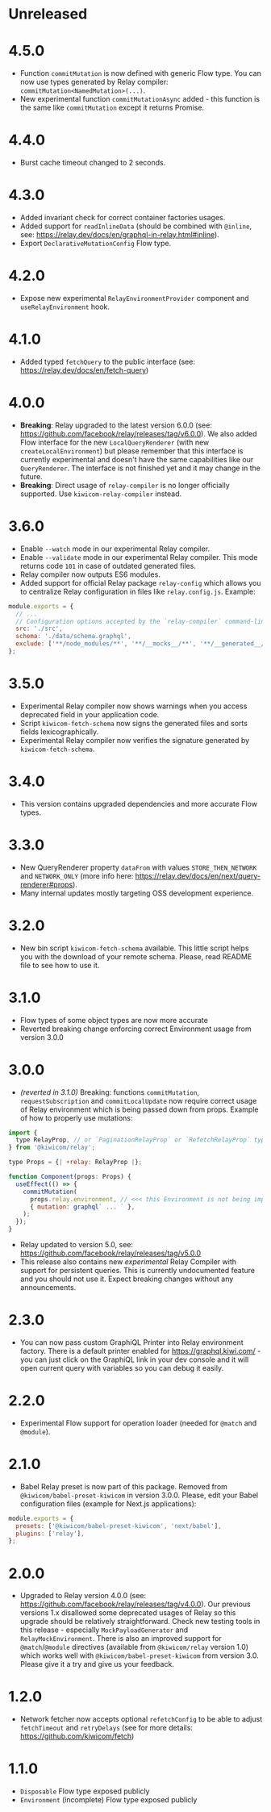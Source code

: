 # Unreleased

# 4.5.0

- Function `commitMutation` is now defined with generic Flow type. You can now use types generated by Relay compiler: `commitMutation<NamedMutation>(...)`.
- New experimental function `commitMutationAsync` added - this function is the same like `commitMutation` except it returns Promise.

# 4.4.0

- Burst cache timeout changed to 2 seconds.

# 4.3.0

- Added invariant check for correct container factories usages.
- Added support for `readInlineData` (should be combined with `@inline`, see: https://relay.dev/docs/en/graphql-in-relay.html#inline).
- Export `DeclarativeMutationConfig` Flow type.

# 4.2.0

- Expose new experimental `RelayEnvironmentProvider` component and `useRelayEnvironment` hook.

# 4.1.0

- Added typed `fetchQuery` to the public interface (see: https://relay.dev/docs/en/fetch-query)

# 4.0.0

- **Breaking**: Relay upgraded to the latest version 6.0.0 (see: https://github.com/facebook/relay/releases/tag/v6.0.0). We also added Flow interface for the new `LocalQueryRenderer` (with new `createLocalEnvironment`) but please remember that this interface is currently experimental and doesn't have the same capabilities like our `QueryRenderer`. The interface is not finished yet and it may change in the future.
- **Breaking**: Direct usage of `relay-compiler` is no longer officially supported. Use `kiwicom-relay-compiler` instead.

# 3.6.0

- Enable `--watch` mode in our experimental Relay compiler.
- Enable `--validate` mode in our experimental Relay compiler. This mode returns code `101` in case of outdated generated files.
- Relay compiler now outputs ES6 modules.
- Added support for official Relay package `relay-config` which allows you to centralize Relay configuration in files like `relay.config.js`. Example:

```js
module.exports = {
  // ...
  // Configuration options accepted by the `relay-compiler` command-line tool and `babel-plugin-relay`.
  src: './src',
  schema: './data/schema.graphql',
  exclude: ['**/node_modules/**', '**/__mocks__/**', '**/__generated__/**'],
};
```

# 3.5.0

- Experimental Relay compiler now shows warnings when you access deprecated field in your application code.
- Script `kiwicom-fetch-schema` now signs the generated files and sorts fields lexicographically.
- Experimental Relay compiler now verifies the signature generated by `kiwicom-fetch-schema`.

# 3.4.0

- This version contains upgraded dependencies and more accurate Flow types.

# 3.3.0

- New QueryRenderer property `dataFrom` with values `STORE_THEN_NETWORK` and `NETWORK_ONLY` (more info here: https://relay.dev/docs/en/next/query-renderer#props).
- Many internal updates mostly targeting OSS development experience.

# 3.2.0

- New bin script `kiwicom-fetch-schema` available. This little script helps you with the download of your remote schema. Please, read README file to see how to use it.

# 3.1.0

- Flow types of some object types are now more accurate
- Reverted breaking change enforcing correct Environment usage from version 3.0.0

# 3.0.0

- _(reverted in 3.1.0)_ Breaking: functions `commitMutation`, `requestSubscription` and `commitLocalUpdate` now require correct usage of Relay environment which is being passed down from props. Example of how to properly use mutations:

```js
import {
  type RelayProp, // or `PaginationRelayProp` or `RefetchRelayProp` types
} from '@kiwicom/relay';

type Props = {| +relay: RelayProp |};

function Component(props: Props) {
  useEffect(() => {
    commitMutation(
      props.relay.environment, // <<< this Environment is not being imported but rather reused from `props.relay`
      { mutation: graphql` ... ` },
    );
  });
}
```

- Relay updated to version 5.0, see: https://github.com/facebook/relay/releases/tag/v5.0.0
- This release also contains new _experimental_ Relay Compiler with support for persistent queries. This is currently undocumented feature and you should not use it. Expect breaking changes without any announcements.

# 2.3.0

- You can now pass custom GraphiQL Printer into Relay environment factory. There is a default printer enabled for https://graphql.kiwi.com/ - you can just click on the GraphiQL link in your dev console and it will open current query with variables so you can debug it easily.

# 2.2.0

- Experimental Flow support for operation loader (needed for `@match` and `@module`).

# 2.1.0

- Babel Relay preset is now part of this package. Removed from `@kiwicom/babel-preset-kiwicom` in version 3.0.0. Please, edit your Babel configuration files (example for Next.js applications):

```js
module.exports = {
  presets: ['@kiwicom/babel-preset-kiwicom', 'next/babel'],
  plugins: ['relay'],
};
```

# 2.0.0

- Upgraded to Relay version 4.0.0 (see: https://github.com/facebook/relay/releases/tag/v4.0.0). Our previous versions 1.x disallowed some deprecated usages of Relay so this upgrade should be relatively straightforward. Check new testing tools in this release - especially `MockPayloadGenerator` and `RelayMockEnvironment`. There is also an improved support for `@match`/`@module` directives (available from `@kiwicom/relay` version 1.0) which works well with `@kiwicom/babel-preset-kiwicom` from version 3.0. Please give it a try and give us your feedback.

# 1.2.0

- Network fetcher now accepts optional `refetchConfig` to be able to adjust `fetchTimeout` and `retryDelays` (see for more details: https://github.com/kiwicom/fetch)

# 1.1.0

- `Disposable` Flow type exposed publicly
- `Environment` (incomplete) Flow type exposed publicly

